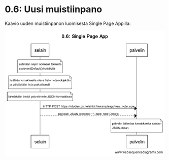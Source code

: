 # 0.6: Uusi muistiinpano

Kaavio uuden muistiinpanon luomisesta Single Page Appilla:

![uusi muistiinpano](https://github.com/Elyrie/fullstack-open/blob/main/00/assets/0.6_uusi_muistiinpano.png?raw=true)
